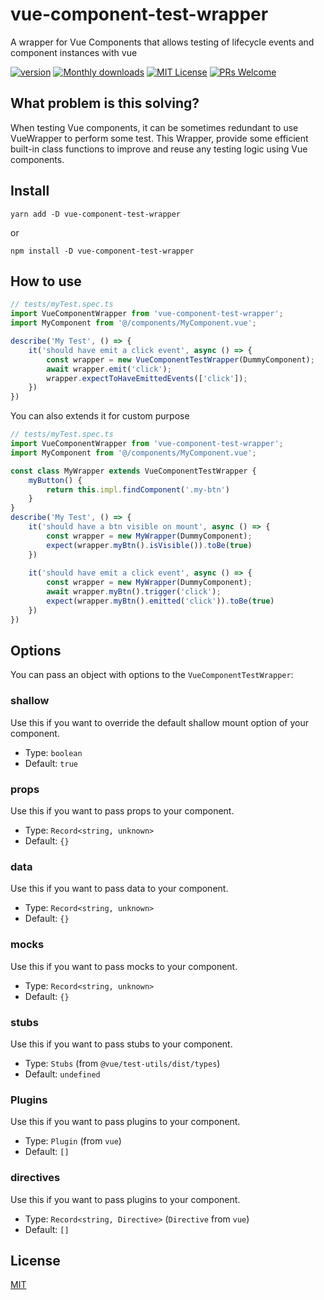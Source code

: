 # vue-component-test-wrapper

A wrapper for Vue Components that allows testing of lifecycle events and component instances with vue


[![version][version-badge]][package] [![Monthly downloads][npmstats-badge]][npmstats] [![MIT License][license-badge]][license] [![PRs Welcome][prs-badge]][prs]

## What problem is this solving?

When testing Vue components, it can be sometimes redundant to use VueWrapper to perform some test.
This Wrapper, provide some efficient built-in class functions to improve and reuse any testing logic using Vue components.

## Install

```shell
yarn add -D vue-component-test-wrapper
```

or

```shell
npm install -D vue-component-test-wrapper
```

## How to use

```ts
// tests/myTest.spec.ts
import VueComponentWrapper from 'vue-component-test-wrapper';
import MyComponent from '@/components/MyComponent.vue';

describe('My Test', () => {
    it('should have emit a click event', async () => {
        const wrapper = new VueComponentTestWrapper(DummyComponent);
        await wrapper.emit('click');
        wrapper.expectToHaveEmittedEvents(['click']);
    })
})
```

You can also extends it for custom purpose
```typescript
// tests/myTest.spec.ts
import VueComponentWrapper from 'vue-component-test-wrapper';
import MyComponent from '@/components/MyComponent.vue';

const class MyWrapper extends VueComponentTestWrapper {
    myButton() {
        return this.impl.findComponent('.my-btn')
    }
}
describe('My Test', () => {
    it('should have a btn visible on mount', async () => {
        const wrapper = new MyWrapper(DummyComponent);
        expect(wrapper.myBtn().isVisible()).toBe(true)
    })
    
    it('should have emit a click event', async () => {
        const wrapper = new MyWrapper(DummyComponent);
        await wrapper.myBtn().trigger('click');
        expect(wrapper.myBtn().emitted('click')).toBe(true)
    })
})
```

## Options

You can pass an object with options to the `VueComponentTestWrapper`:

### shallow

Use this if you want to override the default shallow mount option of your component.

- Type: `boolean`
- Default: `true`

### props

Use this if you want to pass props to your component.

- Type: `Record<string, unknown>`
- Default: `{}`

### data

Use this if you want to pass data to your component.

- Type: `Record<string, unknown>`
- Default: `{}`

### mocks

Use this if you want to pass mocks to your component.

- Type: `Record<string, unknown>`
- Default: `{}`

### stubs

Use this if you want to pass stubs to your component.

- Type: `Stubs` (from `@vue/test-utils/dist/types`)
- Default: `undefined`

### Plugins

Use this if you want to pass plugins to your component.

- Type: `Plugin` (from `vue`)
- Default: `[]`

### directives

Use this if you want to pass plugins to your component.

- Type: `Record<string, Directive>` (`Directive` from `vue`)
- Default: `[]`


## License

[MIT](https://github.com/thomasbroduch/vue-component-test-wrapper/blob/develop/LICENSE)

[version-badge]: https://img.shields.io/npm/v/vue-component-test-wrapper.svg?style=flat-square
[package]: https://www.npmjs.com/package/vue-component-test-wrapper
[downloads-badge]: https://img.shields.io/npm/dm/vue-component-test-wrapper.svg?style=flat-square
[npmstats]: http://npm-stat.com/charts.html?package=vue-component-test-wrapper
[npmstats-badge]: https://img.shields.io/npm/dm/vue-component-test-wrapper.svg?style=flat-square
[license-badge]: https://img.shields.io/badge/license-MIT-blue.svg?style=flat-square
[license]: https://github.com/thomasbrodusch/vue-component-test-wrapper/blob/master/LICENSE
[prs-badge]: https://img.shields.io/badge/PRs-welcome-brightgreen.svg?style=flat-square
[prs]: http://makeapullrequest.com
